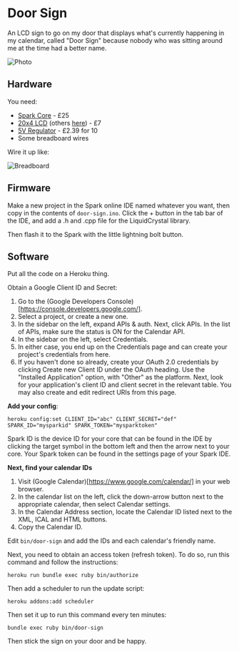 # Door Sign

An LCD sign to go on my door that displays what's currently happening in my calendar, called "Door Sign" because nobody who was sitting around me at the time had a better name.

![Photo](http://newfangled.me/images/door-sign.jpg)

## Hardware

You need:

* [Spark Core](http://spark.io) - £25
* [20x4 LCD](http://www.ebay.co.uk/itm/IIC-I2C-TWI-SP-I-Serial-Interface2004-20X4-Character-LCD-Module-Display-Blue-AR-/191314647477?pt=UK_BOI_Electrical_Components_Supplies_ET&hash=item2c8b3dd9b5) (others [here](http://www.ebay.co.uk/sch/i.html?_from=R40&_trksid=p2047675.m570.l1313.TR0.TRC0.H0.X20x4+lcd+i2c+serial&_nkw=20x4+lcd+i2c+serial&_sacat=0)) - £7
* [5V Regulator](http://www.ebay.co.uk/itm/L7805CV-Voltage-Regulator-5V-Pack-of-10-/390423690236?pt=UK_BOI_Electrical_Components_Supplies_ET&hash=item5ae710bbfc) - £2.39 for 10
* Some breadboard wires

Wire it up like:

![Breadboard](http://i.imgur.com/GKMMska.png)

## Firmware

Make a new project in the Spark online IDE named whatever you want, then copy in the contents of `door-sign.ino`. Click the + button in the tab bar of the IDE, and add a .h and .cpp file for the LiquidCrystal library.

Then flash it to the Spark with the little lightning bolt button.

## Software

Put all the code on a Heroku thing.

Obtain a Google Client ID and Secret:

1. Go to the (Google Developers Console)[https://console.developers.google.com/].
2. Select a project, or create a new one.
3. In the sidebar on the left, expand APIs & auth. Next, click APIs. In the list of APIs, make sure the status is ON for the Calendar API.
4. In the sidebar on the left, select Credentials.
5. In either case, you end up on the Credentials page and can create your project's credentials from here.
6. If you haven't done so already, create your OAuth 2.0 credentials by clicking Create new Client ID under the OAuth heading. Use the "Installed Application" option, with "Other" as the platform. Next, look for your application's client ID and client secret in the relevant table. You may also create and edit redirect URIs from this page.

__Add your config__:

    heroku config:set CLIENT_ID="abc" CLIENT_SECRET="def" SPARK_ID="mysparkid" SPARK_TOKEN="mysparktoken"

Spark ID is the device ID for your core that can be found in the IDE by clicking the target symbol in the bottom left and then the arrow next to your core. Your Spark token can be found in the settings page of your Spark IDE.

<b>Next, find your calendar IDs</b>

1. Visit (Google Calendar)[https://www.google.com/calendar/] in your web browser.
2. In the calendar list on the left, click the down-arrow button next to the appropriate calendar, then select Calendar settings.
3. In the Calendar Address section, locate the Calendar ID listed next to the XML, ICAL and HTML buttons.
4. Copy the Calendar ID.

Edit `bin/door-sign` and add the IDs and each calendar's friendly name.

Next, you need to obtain an access token (refresh token). To do so, run this command and follow the instructions:

    heroku run bundle exec ruby bin/authorize

Then add a scheduler to run the update script:

    heroku addons:add scheduler

Then set it up to run this command every ten minutes:

    bundle exec ruby bin/door-sign

Then stick the sign on your door and be happy.
